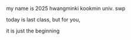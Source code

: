 my name is 2025     hwangminki
kookmin univ. swp

today is last class, but for you, 

it is just the beginning

